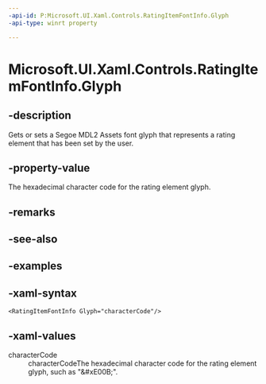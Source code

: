 ```yaml
---
-api-id: P:Microsoft.UI.Xaml.Controls.RatingItemFontInfo.Glyph
-api-type: winrt property

---
```

<!-- Property syntax.
public string Glyph { get;  set; }
-->

# Microsoft.UI.Xaml.Controls.RatingItemFontInfo.Glyph


## -description

Gets or sets a Segoe MDL2 Assets font glyph that represents a rating element that has been set by the user.


## -property-value

The hexadecimal character code for the rating element glyph.


## -remarks


## -see-also


## -examples


## -xaml-syntax

```xaml
<RatingItemFontInfo Glyph="characterCode"/>
```


## -xaml-values

<dl><dt>characterCode</dt><dd>characterCodeThe hexadecimal character code for the rating element glyph, such as "&amp;#xE00B;".</dd>
</dl>


